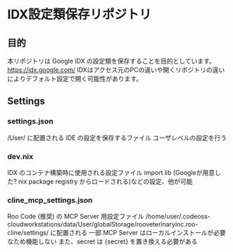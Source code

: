 # IDX設定類保存リポジトリ

## 目的
本リポジトリは Google IDX の設定類を保存することを目的としています。
https://idx.google.com/
IDXはアクセス元のPCの違いや開くリポジトリの違いによりデフォルト設定で開く可能性があります。

## Settings
### settings.json
/User/ に配置される IDE の設定を保存するファイル
ユーザレベルの設定を行う

### dev.nix
IDX のコンテナ構築時に使用される設定ファイル
import lib (Googleが用意した? nix package registry からロードされる)などの設定、他が可能

### cline_mcp_settings.json
Roo Code (推奨) の MCP Server 用設定ファイル
/home/user/.codeoss-cloudworkstations/data/User/globalStorage/rooveterinaryinc.roo-cline/settings/
に配置される
一部 MCP Server はローカルインストールが必要なため機能しない
また、secret は {secret} を置き換える必要がある
